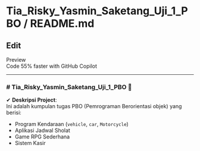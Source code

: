 # Tia_Risky_Yasmin_Saketang_Uji_1_PBO / README.md

## Edit  
Preview  
Code 55% faster with GitHub Copilot  

---  

### # Tia_Risky_Yasmin_Saketang_Uji_1_PBO 🔴️  

✔ **Deskripsi Project**:  
Ini adalah kumpulan tugas PBO (Pemrograman Berorientasi objek) yang berisi:  
- Program Kendaraan (`vehicle`, `car`, `Motorcycle`)  
- Aplikasi Jadwal Sholat  
- Game RPG Sederhana  
- Sistem Kasir  
